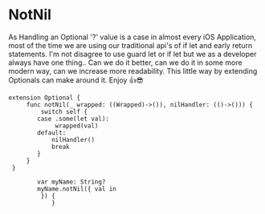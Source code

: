 # NotNil

As Handling an Optional '?' value is a case in almost every iOS Application, most of the time we are using our traditional api's
of if let and early return statements. I'm not disagree to use guard let or if let but we as a developer always have one thing..
Can we do it better, can we do it in some more modern way, can we increase more readability.
This little way by extending Optionals can make around it. Enjoy 👍😎

```
extension Optional {
     func notNil(_ wrapped: ((Wrapped)->()), nilHandler: (()->())) {
         switch self {
        case .some(let val):
             wrapped(val)
        default:
            nilHandler()
            break
        }
     }
 }

        var myName: String?
        myName.notNil({ val in
         }) {
            }
```

